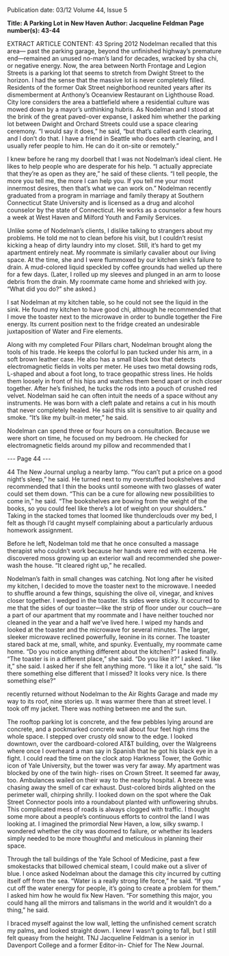 Publication date: 03/12
Volume 44, Issue 5

**Title: A Parking Lot in New Haven**
**Author: Jacqueline Feldman**
**Page number(s): 43-44**

EXTRACT ARTICLE CONTENT:
43
Spring 2012
Nodelman recalled that this area—
past the parking garage, beyond 
the unfinished highway’s premature 
end—remained an unused no-man’s 
land for decades, wracked by sha chi, 
or negative energy. Now, the area 
between North Frontage and Legion 
Streets is a parking lot that seems to 
stretch from Dwight Street to the 
horizon. I had the sense that the 
massive lot is never completely filled. 
Residents of the former Oak 
Street neighborhood reunited years 
after its dismemberment at Anthony’s 
Oceanview Restaurant on Lighthouse 
Road. City lore considers the area a 
battlefield where a residential culture 
was mowed down by a mayor’s 
unthinking hubris. As Nodelman 
and I stood at the brink of the great 
paved-over expanse, I asked him 
whether the parking lot between 
Dwight and Orchard Streets could use 
a space clearing ceremony. “I would 
say it does,” he said, “but that’s called 
earth clearing, and I don’t do that. I 
have a friend in Seattle who does earth 
clearing, and I usually refer people to 
him. He can do it on-site or remotely.”


I 
knew before he rang my doorbell 
that I was not Nodelman’s ideal 
client. He likes to help people who 
are desperate for his help. “I actually 
appreciate that they’re as open as they 
are,” he said of these clients. “I tell 
people, the more you tell me, the more 
I can help you. If you tell me your 
most innermost desires, then that’s 
what we can work on.” Nodelman 
recently graduated from a program 
in marriage and family therapy at 
Southern Connecticut State University 
and is licensed as a drug and alcohol 
counselor by the state of Connecticut. 
He works as a counselor a few hours 
a week at West Haven and Milford 
Youth and Family Services.	


Unlike some of Nodelman’s 
clients, I dislike talking to strangers 
about my problems. He told me 
not to clean before his visit, but I 
couldn’t resist kicking a heap of dirty 
laundry into my closet. Still, it’s hard 
to get my apartment entirely neat. My 
roommate is similarly cavalier about 
our living space. At the time, she and I 
were flummoxed by our kitchen sink’s 
failure to drain. A mud-colored liquid 
speckled by coffee grounds had welled 
up there for a few days. (Later, I rolled 
up my sleeves and plunged in an arm 
to loose debris from the drain. My 
roommate came home and shrieked 
with joy. “What did you do?” she 
asked.)


I sat Nodelman at my kitchen 
table, so he could not see the liquid in 
the sink. He found my kitchen to have 
good chi, although he recommended 
that I move the toaster next to 
the microwave in order to bundle 
together the Fire energy. Its current 
position next to the fridge created an 
undesirable juxtaposition of Water 
and Fire elements. 


Along with my completed Four 
Pillars chart, Nodelman brought along 
the tools of his trade. He keeps the 
colorful lo pan tucked under his arm, 
in a soft brown leather case. He also 
has a small black box that detects 
electromagnetic fields in volts per 
meter. He uses two metal dowsing 
rods, L-shaped and about a foot long, 
to trace geopathic stress lines. He 
holds them loosely in front of his hips 
and watches them bend apart or inch 
closer together. After he’s finished, 
he tucks the rods into a pouch of 
crushed red velvet. Nodelman said he 
can often intuit the needs of a space 
without any instruments. He was born 
with a cleft palate and retains a cut 
in his mouth that never completely 
healed. He said this slit is sensitive 
to air quality and smoke. “It’s like my 
built-in meter,” he said.


Nodelman can spend three or 
four hours on a consultation. Because 
we were short on time, he focused 
on my bedroom. He checked for 
electromagnetic fields around my 
pillow and recommended that I 

--- Page 44 ---

44
The New Journal
unplug a nearby lamp. “You can’t put a 
price on a good night’s sleep,” he said. 
He turned next to my overstuffed 
bookshelves and recommended that 
I thin the books until someone with 
two glasses of water could set them 
down. “This can be a cure for allowing 
new possibilities to come in,” he said. 
“The bookshelves are bowing from 
the weight of the books, so you could 
feel like there’s a lot of weight on 
your shoulders.” Taking in the stacked 
tomes that loomed like thunderclouds 
over my bed, I felt as though I’d 
caught myself complaining about 
a particularly arduous homework 
assignment.


Before he left, Nodelman told 
me that he once consulted a massage 
therapist who couldn’t work because 
her hands were red with eczema. 
He discovered moss growing up an 
exterior wall and recommended she 
power-wash the house. “It cleared 
right up,” he recalled.


Nodelman’s faith in small changes 
was catching. Not long after he visited 
my kitchen, I decided to move the 
toaster next to the microwave. I 
needed to shuffle around a few things, 
squishing the olive oil, vinegar, and 
knives closer together. I wedged in 
the toaster. Its sides were sticky. It 
occurred to me that the sides of 
our toaster—like the strip of floor 
under our couch—are a part of our 
apartment that my roommate and I 
have neither touched nor cleaned in 
the year and a half we’ve lived here. 
I wiped my hands and looked at the 
toaster and the microwave for several 
minutes. The larger, sleeker microwave 
reclined powerfully, leonine in its 
corner. The toaster stared back at me, 
small, white, and spunky. Eventually, 
my roommate came home.
“Do you notice anything different 
about the kitchen?” I asked finally.
“The toaster is in a different 
place,” she said.
“Do you like it?” I asked.
“I like it,” she said.
I asked her if she felt anything 
more.
“I like it a lot,” she said. “Is there 
something else different that I missed? 
It looks very nice. Is there something 
else?”


recently 
returned 
without 
Nodelman to the Air Rights Garage 
and made my way to its roof, nine 
stories up. It was warmer there than 
at street level. I took off my jacket. 
There was nothing between me and 
the sun. 


The rooftop parking lot is 
concrete, and the few pebbles 
lying around are concrete, and a 
pockmarked concrete wall about 
four feet high rims the whole space. 
I stepped over crusty old snow to the 
edge. I looked downtown, over the 
cardboard-colored AT&T building, 
over the Walgreens where once I 
overheard a man say in Spanish 
that he got his black eye in a fight. I 
could read the time on the clock atop 
Harkness Tower, the Gothic icon of 
Yale University, but the tower was 
very far away. My apartment was 
blocked by one of the twin high-
rises on Crown Street. It seemed far 
away, too. Ambulances wailed on their 
way to the nearby hospital. A breeze 
was chasing away the smell of car 
exhaust. Dust-colored birds alighted 
on the perimeter wall, chirping shrilly. 
I looked down on the spot where the 
Oak Street Connector pools into a 
roundabout planted with unflowering 
shrubs. This complicated mess of 
roads is always clogged with traffic. I 
thought some more about a people’s 
continuous efforts to control the 
land I was looking at. I imagined the 
primordial New Haven, a low, silky 
swamp. I wondered whether the city 
was doomed to failure, or whether 
its leaders simply needed to be more 
thoughtful and meticulous in planning 
their space.


Through the tall buildings of the 
Yale School of Medicine, past a few 
smokestacks that billowed chemical 
steam, I could make out a sliver of 
blue. I once asked Nodelman about 
the damage this city incurred by 
cutting itself off from the sea. “Water 
is a really strong life force,” he said. 
“If you cut off the water energy for 
people, it’s going to create a problem 
for them.” I asked him how he would 
fix New Haven. “For something this 
major, you could hang all the mirrors 
and talismans in the world and it 
wouldn’t do a thing,” he said. 


I braced myself against the low 
wall, letting the unfinished cement 
scratch my palms, and looked straight 
down. I knew I wasn’t going to fall, 
but I still felt queasy from the height.
TNJ
Jacqueline Feldman is a 
senior in Davenport College 
and a former Editor-in-
Chief for The New Journal.